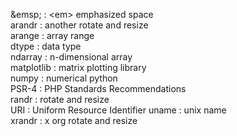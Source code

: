 \&emsp; : \<em> emphasized space  
arandr : another rotate and resize  
arange : array range  
dtype : data type  
ndarray : n-dimensional array  
matplotlib : matrix plotting library  
numpy : numerical python  
PSR-4 : PHP Standards Recommendations  
randr : rotate and resize  
URI : Uniform Resource Identifier
uname : unix name  
xrandr : x org rotate and resize  
